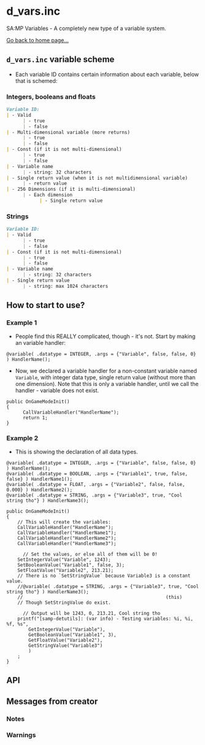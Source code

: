 # d_vars.inc
SA:MP Variables - A completely new type of a variable system.

[Go back to home page...](README.md)
## `d_vars.inc` variable scheme
- Each variable ID contains certain information about each variable, below that is schemed:
### Integers, booleans and floats
```md
Variable ID:
| - Valid
      | - true 
      | - false
| - Multi-dimensional variable (more returns)
      | - true
      | - false
| - Const (if it is not multi-dimensional)
      | - true
      | - false
| - Variable name
      | - string: 32 characters
| - Single return value (when it is not multidimensional variable)
      | - return value
| - 256 Dimensions (if it is multi-dimensional)
      | - Each dimension
            | - Single return value
```
### Strings
```md
Variable ID:
| - Valid
      | - true
      | - false
| - Const (if it is not multi-dimensional)
      | - true
      | - false
| - Variable name
      | - string: 32 characters
| - Single return value
      | - string: max 1024 characters
```
## How to start to use?
### Example 1
- People find this REALLY complicated, though - it's not. Start by making an variable handler:

```pawn
@variable( .datatype = INTEGER, .args = {"Variable", false, false, 0} ) HandlerName();
```
- Now, we declared a variable handler for a non-constant variable named `Variable`, with integer data type, single return value (without more than one dimension). Note that this is only a variable handler, until we call the handler - variable does not exist.

```pawn
public OnGameModeInit()
{
      CallVariableHandler("HandlerName");
      return 1;
}
```
### Example 2
- This is showing the declaration of all data types.

```pawn
@variable( .datatype = INTEGER, .args = {"Variable", false, false, 0} ) HandlerName();
@variable( .datatype = BOOLEAN, .args = {"Variable1", true, false, false} ) HandlerName1();
@variable( .datatype = FLOAT, .args = {"Variable2", false, false, 0.000} ) HandlerName2();
@variable( .datatype = STRING, .args = {"Variable3", true, "Cool string tho"} ) HandlerName3();

public OnGameModeInit()
{
    // This will create the variables:
    CallVariableHandler("HandlerName");
    CallVariableHandler("HandlerName1");
    CallVariableHandler("HandlerName2");
    CallVariableHandler("HandlerName3");

      // Set the values, or else all of them will be 0!
    SetIntegerValue("Variable", 1243);
    SetBooleanValue("Variable1", false, 3);
    SetFloatValue("Variable2", 213.21);
    // There is no `SetStringValue` because Variable3 is a constant value.
    //@variable( .datatype = STRING, .args = {"Variable3", true, "Cool string tho"} ) HandlerName3();
    //                                                    (this)
    // Though SetStringValue do exist.
      
      // Output will be 1243, 0, 213.21, Cool string tho
    printf("[samp-detutils]: (var info) - Testing variables: %i, %i, %f, %s",
        GetIntegerValue("Variable"),
        GetBooleanValue("Variable1", 3),
        GetFloatValue("Variable2"),
        GetStringValue("Variable3")
        )
    ;
}
```
## API
## Messages from creator
### Notes
### Warnings
